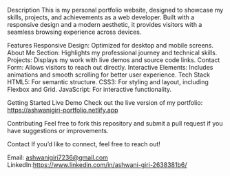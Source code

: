 Description
This is my personal portfolio website, designed to showcase my skills, projects, and achievements as a web developer. Built with a responsive design and a modern aesthetic, it provides visitors with a seamless browsing experience across devices.

Features
Responsive Design: Optimized for desktop and mobile screens.
About Me Section: Highlights my professional journey and technical skills.
Projects: Displays my work with live demos and source code links.
Contact Form: Allows visitors to reach out directly.
Interactive Elements: Includes animations and smooth scrolling for better user experience.
Tech Stack
HTML5: For semantic structure.
CSS3: For styling and layout, including Flexbox and Grid.
JavaScript: For interactive functionality.

Getting Started
Live Demo
Check out the live version of my portfolio: https://ashwanigiri-portfolio.netlify.app


Contributing
Feel free to fork this repository and submit a pull request if you have suggestions or improvements.

Contact
If you’d like to connect, feel free to reach out!

Email: ashwanigiri7236@gmail.com
LinkedIn:https://www.linkedin.com/in/ashwani-giri-2638381b6/

